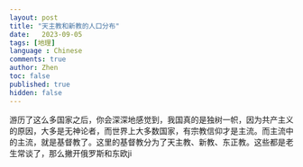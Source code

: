 ```yaml
---
layout: post
title: "天主教和新教的人口分布"
date:   2023-09-05
tags: [地理]
language : Chinese
comments: true
author: Zhen
toc: false
published: true
hidden: false
---
```

游历了这么多国家之后，你会深深地感觉到，我国真的是独树一帜，因为共产主义的原因，大多是无神论者，而世界上大多数国家，有宗教信仰才是主流。而主流中的主流，就是基督教了。这里的基督教分为了天主教、新教、东正教。这些都是老生常谈了，那么撇开俄罗斯和东欧ji
<!--stackedit_data:
eyJoaXN0b3J5IjpbLTU5OTM1MTMxLDkxNzM4MzU5MV19
-->